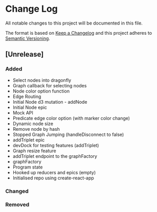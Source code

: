 # Change Log

All notable changes to this project will be documented in this file.

The format is based on [Keep a Changelog](http://keepachangelog.com/)
and this project adheres to [Semantic Versioning](http://semver.org/).

## [Unrelease]

### Added

 - Select nodes into dragonfly
 - Graph callback for selecting nodes
 - Node color option function
 - Edge Routing
 - Initial Node d3 mutation - addNode
 - Initial Node epic
 - Mock API 
 - Predicate edge color option (with marker color change)
 - Dynamic node size
 - Remove node by hash
 - Stopped Graph Jumping (handleDisconnect to false)
 - addTriplet epic
 - devDock for testing features (addTriplet)
 - Graph resize feature
 - addTriplet endpoint to the graphFactory
 - graphFactory
 - Program state
 - Hooked up reducers and epics (empty)
 - Initialised repo using create-react-app

### Changed

### Removed